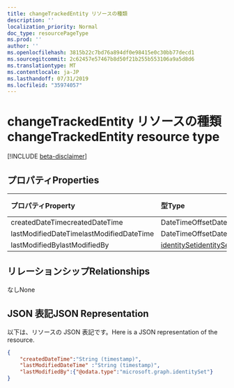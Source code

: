 ```yaml
---
title: changeTrackedEntity リソースの種類
description: ''
localization_priority: Normal
doc_type: resourcePageType
ms.prod: ''
author: ''
ms.openlocfilehash: 3815b22c7bd76a894df0e98415e0c30bb77decd1
ms.sourcegitcommit: 2c62457e57467b8d50f21b255b553106a9a5d8d6
ms.translationtype: MT
ms.contentlocale: ja-JP
ms.lasthandoff: 07/31/2019
ms.locfileid: "35974057"
---
```

# <a name="changetrackedentity-resource-type"></a><span data-ttu-id="0e345-102">changeTrackedEntity リソースの種類</span><span class="sxs-lookup"><span data-stu-id="0e345-102">changeTrackedEntity resource type</span></span>

[!INCLUDE [beta-disclaimer](../../includes/beta-disclaimer.md)]

## <a name="properties"></a><span data-ttu-id="0e345-103">プロパティ</span><span class="sxs-lookup"><span data-stu-id="0e345-103">Properties</span></span>
|<span data-ttu-id="0e345-104">プロパティ</span><span class="sxs-lookup"><span data-stu-id="0e345-104">Property</span></span>|<span data-ttu-id="0e345-105">型</span><span class="sxs-lookup"><span data-stu-id="0e345-105">Type</span></span>|<span data-ttu-id="0e345-106">説明</span><span class="sxs-lookup"><span data-stu-id="0e345-106">Description</span></span>|
|:---|:---|:---|
|<span data-ttu-id="0e345-107">createdDateTime</span><span class="sxs-lookup"><span data-stu-id="0e345-107">createdDateTime</span></span>| <span data-ttu-id="0e345-108">DateTimeOffset</span><span class="sxs-lookup"><span data-stu-id="0e345-108">DateTimeOffset</span></span>| |
|<span data-ttu-id="0e345-109">lastModifiedDateTime</span><span class="sxs-lookup"><span data-stu-id="0e345-109">lastModifiedDateTime</span></span>| <span data-ttu-id="0e345-110">DateTimeOffset</span><span class="sxs-lookup"><span data-stu-id="0e345-110">DateTimeOffset</span></span>| |
|<span data-ttu-id="0e345-111">lastModifiedBy</span><span class="sxs-lookup"><span data-stu-id="0e345-111">lastModifiedBy</span></span>| [<span data-ttu-id="0e345-112">identitySet</span><span class="sxs-lookup"><span data-stu-id="0e345-112">identitySet</span></span>](identityset.md) | |

## <a name="relationships"></a><span data-ttu-id="0e345-113">リレーションシップ</span><span class="sxs-lookup"><span data-stu-id="0e345-113">Relationships</span></span>
<span data-ttu-id="0e345-114">なし</span><span class="sxs-lookup"><span data-stu-id="0e345-114">None</span></span>
## <a name="json-representation"></a><span data-ttu-id="0e345-115">JSON 表記</span><span class="sxs-lookup"><span data-stu-id="0e345-115">JSON Representation</span></span>
<span data-ttu-id="0e345-116">以下は、リソースの JSON 表記です。</span><span class="sxs-lookup"><span data-stu-id="0e345-116">Here is a JSON representation of the resource.</span></span>
<!--{
  "blockType": "resource",
  "optionalProperties": [
  ],
  "@odata.type": "microsoft.graph.changeTrackedEntity",
  "baseType":"microsoft.graph.entity",
  "abstract":true
}-->

``` json
{
    "createdDateTime":"String (timestamp)",
    "lastModifiedDateTime" :"String (timestamp)",
    "lastModifiedBy":{"@odata.type":"microsoft.graph.identitySet"}
}
```



